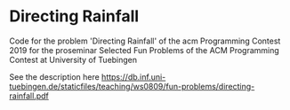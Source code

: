 # Directing Rainfall

Code for the problem 'Directing Rainfall' of the acm Programming Contest 2019 for
the proseminar Selected Fun Problems of the ACM Programming Contest at University
of Tuebingen

See the description here https://db.inf.uni-tuebingen.de/staticfiles/teaching/ws0809/fun-problems/directing-rainfall.pdf
